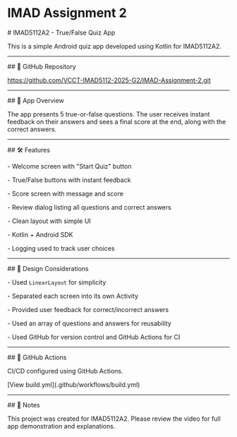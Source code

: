 # IMAD Assignment 2



\# IMAD5112A2 - True/False Quiz App



This is a simple Android quiz app developed using Kotlin for IMAD5112A2.



---



\## 🔗 GitHub Repository



https://github.com/VCCT-IMAD5112-2025-G2/IMAD-Assignment-2.git



---



\## 📱 App Overview



The app presents 5 true-or-false questions. The user receives instant feedback on their answers and sees a final score at the end, along with the correct answers.



---



\## 🛠 Features



\- Welcome screen with "Start Quiz" button  

\- True/False buttons with instant feedback  

\- Score screen with message and score  

\- Review dialog listing all questions and correct answers  

\- Clean layout with simple UI

\- Kotlin + Android SDK

\- Logging used to track user choices



---



\## 🧠 Design Considerations



\- Used `LinearLayout` for simplicity

\- Separated each screen into its own Activity

\- Provided user feedback for correct/incorrect answers

\- Used an array of questions and answers for reusability

\- Used GitHub for version control and GitHub Actions for CI



---



\## 🔧 GitHub Actions



CI/CD configured using GitHub Actions.  

\[View build.yml](.github/workflows/build.yml)



---



\## 💬 Notes



This project was created for IMAD5112A2. Please review the video for full app demonstration and explanations.



